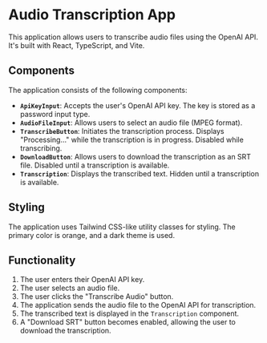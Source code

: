 # Audio Transcription App

This application allows users to transcribe audio files using the OpenAI API.  It's built with React, TypeScript, and Vite.

## Components

The application consists of the following components:

- **`ApiKeyInput`**:  Accepts the user's OpenAI API key.  The key is stored as a password input type.
- **`AudioFileInput`**: Allows users to select an audio file (MPEG format).
- **`TranscribeButton`**:  Initiates the transcription process.  Displays "Processing..." while the transcription is in progress.  Disabled while transcribing.
- **`DownloadButton`**:  Allows users to download the transcription as an SRT file. Disabled until a transcription is available.
- **`Transcription`**: Displays the transcribed text.  Hidden until a transcription is available.

## Styling

The application uses Tailwind CSS-like utility classes for styling.  The primary color is orange, and a dark theme is used.

## Functionality

1. The user enters their OpenAI API key.
2. The user selects an audio file.
3. The user clicks the "Transcribe Audio" button.
4. The application sends the audio file to the OpenAI API for transcription.
5. The transcribed text is displayed in the `Transcription` component.
6. A "Download SRT" button becomes enabled, allowing the user to download the transcription.